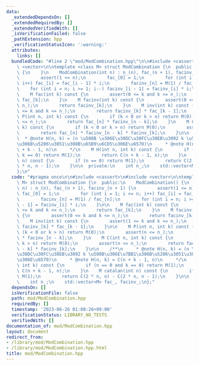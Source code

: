 ```yaml
---
data:
  _extendedDependsOn: []
  _extendedRequiredBy: []
  _extendedVerifiedWith: []
  _isVerificationFailed: false
  _pathExtension: hpp
  _verificationStatusIcon: ':warning:'
  attributes:
    links: []
  bundledCode: "#line 2 \"mod/ModCombination.hpp\"\n\n#include <cassert>\n#include\
    \ <vector>\n\ntemplate <class M> struct ModCombination {\n  public:\n    ModCombination()\
    \ {\n    }\n    ModCombination(int n) : n_(n), fac_(n + 1), facinv_(n + 1) {\n\
    \        assert(1 <= n);\n        fac_[0] = 1;\n        for (int i = 1; i <= n;\
    \ i++) fac_[i] = fac_[i - 1] * i;\n        facinv_[n] = M(1) / fac_[n];\n    \
    \    for (int i = n; i >= 1; i--) facinv_[i - 1] = facinv_[i] * i;\n    }\n\n\
    \    M fac(int k) const {\n        assert(0 <= k and k <= n_);\n        return\
    \ fac_[k];\n    }\n    M facinv(int k) const {\n        assert(0 <= k and k <=\
    \ n_);\n        return facinv_[k];\n    }\n    M inv(int k) const {\n        assert(1\
    \ <= k and k <= n_);\n        return facinv_[k] * fac_[k - 1];\n    }\n\n    M\
    \ P(int n, int k) const {\n        if (k < 0 or k > n) return M(0);\n        assert(n\
    \ <= n_);\n        return fac_[n] * facinv_[n - k];\n    }\n    M C(int n, int\
    \ k) const {\n        if (k < 0 or k > n) return M(0);\n        assert(n <= n_);\n\
    \        return fac_[n] * facinv_[n - k] * facinv_[k];\n    }\n\n    /**\n   \
    \  * @note H(n, k) = (n \u500B \u306E\u30DC\u30FC\u30EB\u3092 k \u500B\u306E\u7BB1\
    \u306B\u5206\u3051\u308B\u65B9\u6CD5\u306E\u6570)\n     * @note H(n, k) = C(n\
    \ + k - 1, n)\n     */\n    M H(int n, int k) const {\n        if (n == 0 and\
    \ k == 0) return M(1);\n        return C(n + k - 1, n);\n    }\n    M catalan(int\
    \ n) const {\n        if (n == 0) return M(1);\n        return C(2 * n, n) - C(2\
    \ * n, n - 1);\n    }\n\n  private:\n    int n_;\n    std::vector<M> fac_, facinv_;\n\
    };\n"
  code: "#pragma once\n\n#include <cassert>\n#include <vector>\n\ntemplate <class\
    \ M> struct ModCombination {\n  public:\n    ModCombination() {\n    }\n    ModCombination(int\
    \ n) : n_(n), fac_(n + 1), facinv_(n + 1) {\n        assert(1 <= n);\n       \
    \ fac_[0] = 1;\n        for (int i = 1; i <= n; i++) fac_[i] = fac_[i - 1] * i;\n\
    \        facinv_[n] = M(1) / fac_[n];\n        for (int i = n; i >= 1; i--) facinv_[i\
    \ - 1] = facinv_[i] * i;\n    }\n\n    M fac(int k) const {\n        assert(0\
    \ <= k and k <= n_);\n        return fac_[k];\n    }\n    M facinv(int k) const\
    \ {\n        assert(0 <= k and k <= n_);\n        return facinv_[k];\n    }\n\
    \    M inv(int k) const {\n        assert(1 <= k and k <= n_);\n        return\
    \ facinv_[k] * fac_[k - 1];\n    }\n\n    M P(int n, int k) const {\n        if\
    \ (k < 0 or k > n) return M(0);\n        assert(n <= n_);\n        return fac_[n]\
    \ * facinv_[n - k];\n    }\n    M C(int n, int k) const {\n        if (k < 0 or\
    \ k > n) return M(0);\n        assert(n <= n_);\n        return fac_[n] * facinv_[n\
    \ - k] * facinv_[k];\n    }\n\n    /**\n     * @note H(n, k) = (n \u500B \u306E\
    \u30DC\u30FC\u30EB\u3092 k \u500B\u306E\u7BB1\u306B\u5206\u3051\u308B\u65B9\u6CD5\
    \u306E\u6570)\n     * @note H(n, k) = C(n + k - 1, n)\n     */\n    M H(int n,\
    \ int k) const {\n        if (n == 0 and k == 0) return M(1);\n        return\
    \ C(n + k - 1, n);\n    }\n    M catalan(int n) const {\n        if (n == 0) return\
    \ M(1);\n        return C(2 * n, n) - C(2 * n, n - 1);\n    }\n\n  private:\n\
    \    int n_;\n    std::vector<M> fac_, facinv_;\n};"
  dependsOn: []
  isVerificationFile: false
  path: mod/ModCombination.hpp
  requiredBy: []
  timestamp: '2023-06-26 01:08:26+09:00'
  verificationStatus: LIBRARY_NO_TESTS
  verifiedWith: []
documentation_of: mod/ModCombination.hpp
layout: document
redirect_from:
- /library/mod/ModCombination.hpp
- /library/mod/ModCombination.hpp.html
title: mod/ModCombination.hpp
---
```

